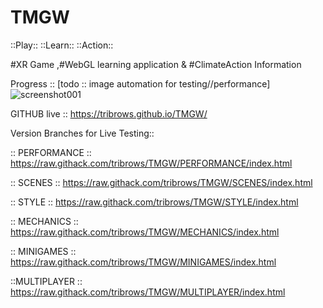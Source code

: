 # TMGW
 
 ::Play:: ::Learn:: ::Action::
 
 #XR Game ,#WebGL learning application & #ClimateAction Information
 
 Progress :: [todo :: image automation for testing//performance]
![screenshot001](https://user-images.githubusercontent.com/112782161/193713314-3088c992-b1c7-4f91-8922-5766bbbc6f1a.png)


GITHUB live :: https://tribrows.github.io/TMGW/

Version Branches for Live Testing::

:: PERFORMANCE ::
https://raw.githack.com/tribrows/TMGW/PERFORMANCE/index.html

:: SCENES ::
https://raw.githack.com/tribrows/TMGW/SCENES/index.html

:: STYLE ::
https://raw.githack.com/tribrows/TMGW/STYLE/index.html

:: MECHANICS ::
https://raw.githack.com/tribrows/TMGW/MECHANICS/index.html

:: MINIGAMES ::
https://raw.githack.com/tribrows/TMGW/MINIGAMES/index.html

::MULTIPLAYER ::
https://raw.githack.com/tribrows/TMGW/MULTIPLAYER/index.html

